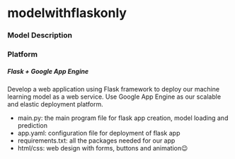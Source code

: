 # modelwithflaskonly
### Model Description

### Platform
##### Flask + Google App Engine
Develop a web application using Flask framework to deploy our machine learning model as a web service.
Use Google App Engine as our scalable and elastic deployment platform.

* main.py: the main program file for flask app creation, model loading and prediction
* app.yaml: configuration file for deployment of flask app
* requirements.txt: all the packages needed for our app
* html/css: web design with forms, buttons and animation😉

